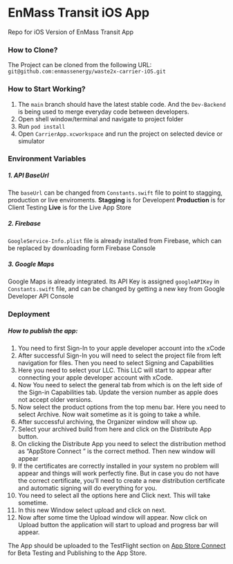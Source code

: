 # EnMass Transit iOS App
Repo for iOS Version of EnMass Transit App

###  How to Clone?
The Project can be cloned from the following URL: 
`git@github.com:enmassenergy/waste2x-carrier-iOS.git`

### How to Start Working?
1. The `main` branch should have the latest stable code. And the `Dev-Backend` is being used to merge everyday code between developers.
2. Open shell window/terminal and navigate to project folder
4. Run `pod install`
5. Open `CarrierApp.xcworkspace` and run the project on selected device or simulator

### Environment Variables
##### 1. API BaseUrl
The `baseUrl` can be changed from `Constants.swift` file to point to stagging, production or live enviroments. 
**Stagging** is for Developent
**Production** is for Client Testing
**Live** is for the Live App Store
##### 2. Firebase
`GoogleService-Info.plist` file is already installed from Firebase, which can be replaced by downloading form Firebase Console
##### 3. Google Maps
Google Maps is already integrated. Its API Key is assigned `googleAPIKey` in `Constants.swift` file, and can be changed by getting a new key from Google Developer API Console

### Deployment
##### How to publish the app:
1. You need to first Sign-In to your apple developer account into the xCode
2. After successful Sign-In you will need to select the project file from left navigation for files. Then you need to select Signing and Capabilities
3. Here you need to select your LLC. This LLC will start to appear after connecting your apple developer account with xCode. 
4. Now You need to select the general tab from which is on the left side of the Sign-in Capabilities tab. Update the version number as apple does not accept older versions.
5. Now select the product options from the top menu bar. Here you need to select Archive. Now wait sometime as it is going to take a while.
6. After successful archiving, the Organizer window will show up.
7. Select your archived build from here and click on the Distribute App button.
8. On clicking the Distribute App you need to select the distribution method as “AppStore Connect ” is the correct method. Then new window will appear
9. If the certificates are correctly installed in your system no problem will appear and things will work perfectly fine. But in case you do not have the correct certificate, you’ll need to create a new distribution certificate and automatic signing will do everything for you. 
10. You need to select all the options here and Click next. This will take sometime.
11. In this new Window select upload and click on next. 
12. Now after some time the Upload window will appear. Now click on Upload button the application will start to upload and progress bar will appear.

The App should be uploaded to the TestFlight section on [App Store Connect](https://appstoreconnect.apple.com/ 'App Store Connect') for Beta Testing and Publishing to the App Store.
